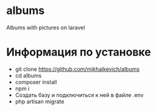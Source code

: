 # albums
Albums with pictures on laravel
# Информация по установке
- git clone https://github.com/mikhalkevich/albums
- cd albums
- composer install
- npm i
- Создать  базу и подключиться к ней в файле .env
- php artisan migrate
